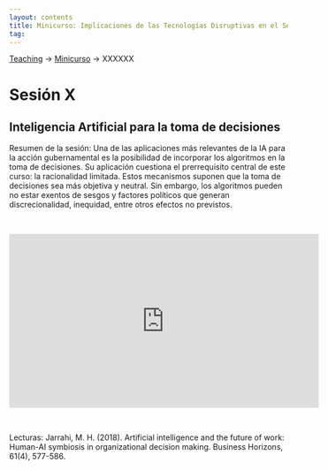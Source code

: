 ```yaml
---
layout: contents
title: Minicurso: Implicaciones de las Tecnologías Disruptivas en el Sector Público
tag:
---
```


[Teaching](../../../teaching) &rarr; [Minicurso](implicaciones_disruptivas.md) &rarr; XXXXXX

# Sesión X
## Inteligencia Artificial para la toma de decisiones

Resumen de la sesión: Una de las aplicaciones más relevantes de la IA para la acción gubernamental es la posibilidad de incorporar los algoritmos en la toma de decisiones. Su aplicación cuestiona el prerrequisito central de este curso: la racionalidad limitada. Estos mecanismos suponen que la toma de decisiones sea más objetiva y neutral. Sin embargo, los algoritmos pueden no estar exentos de sesgos y factores políticos que generan discrecionalidad, inequidad, entre otros efectos no previstos.

<p>&nbsp;</p>

<iframe width="560" height="315" src="https://www.youtube.com/embed/CZMxzIwpBWI" frameborder="0" allow="accelerometer; autoplay; encrypted-media; gyroscope; picture-in-picture" allowfullscreen></iframe>

<p>&nbsp;</p>

Lecturas: Jarrahi, M. H. (2018). Artificial intelligence and the future of work: Human-AI symbiosis in organizational decision making. Business Horizons, 61(4), 577-586.
